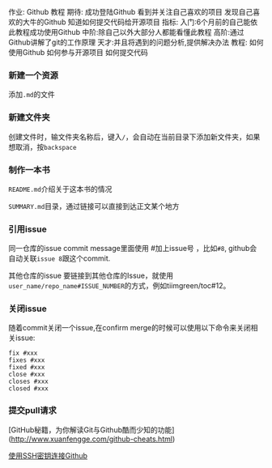 作业:
Github 教程
期待:
成功登陆Github 
看到并关注自己喜欢的项目
发现自己喜欢的大牛的Github
知道如何提交代码给开源项目
指标:
入门:6个月前的自己能依此教程成功使用Github
中阶:除自己以外大部分人都能看懂此教程
高阶:通过Github讲解了git的工作原理
天才:并且将遇到的问题分析,提供解决办法
教程:
如何使用Github
如何参与开源项目
如何提交代码

### 新建一个资源

添加`.md`的文件

### 新建文件夹
创建文件时，输文件夹名称后，键入`/`，会自动在当前目录下添加新文件夹，如果想取消，按`backspace`

### 制作一本书
`README.md`介绍关于这本书的情况

`SUMMARY.md`目录，通过链接可以直接到达正文某个地方

### 引用issue
同一仓库的issue
commit message里面使用 #加上issue号 ，比如`#8`, github会自动关联`issue 8`跟这个commit. 

其他仓库的issue
要链接到其他仓库的Issue，就使用`user_name/repo_name#ISSUE_NUMBER`的方式，例如tiimgreen/toc#12。

### 关闭issue
随着commit关闭一个issue,在confirm merge的时候可以使用以下命令来关闭相关issue:
```
fix #xxx
fixes #xxx
fixed #xxx
close #xxx
closes #xxx
closed #xxx
```

### 提交pull请求



[GitHub秘籍，为你解读Git与Github酷而少知的功能] (http://www.xuanfengge.com/github-cheats.html)

[使用SSH密钥连接Github](http://www.xuanfengge.com/using-ssh-key-link-github-photo-tour.html)
